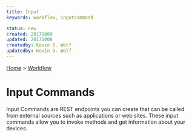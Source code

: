 ```yaml
---
title: Input
keywords: workflow, inputcommand

status: new
created: 20171009
updated: 20171008
createdby: Kevin D. Wolf
updatedby: Kevin D. Wolf
---
```

[Home](../Index.md) > [Workflow](Index.md)

# Input Commands

Input Commands are REST endpoints you can create that can be called from external sources such as applications or web sites.  These input commands
allow you to invoke methods and get information about your devices.
